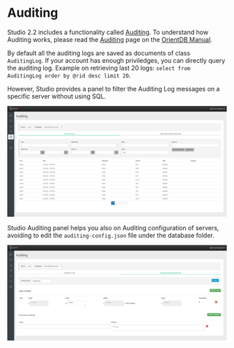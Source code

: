 # Auditing

Studio 2.2 includes a functionality called [Auditing](Auditing.md). To understand how Auditing works, please read the [Auditing](https://github.com/orientechnologies/orientdb-docs/blob/master/Auditing.md) page on the [OrientDB Manual](http://orientdb.com/docs/last/index.html).

By default all the auditing logs are saved as documents of class `AuditingLog`. If your account has enough priviledges, you can directly query the auditing log. Example on retrieving last 20 logs: `select from AuditingLog order by @rid desc limit 20`. 

However, Studio provides a panel to filter the Auditing Log messages on a specific server without using SQL.

![](images/studio-auditing-log.png)

Studio Auditing panel helps you also on Auditing configuration of servers, avoiding to edit the `auditing-config.json` file under the database folder.

![](images/studio-auditing-configuration.png)



